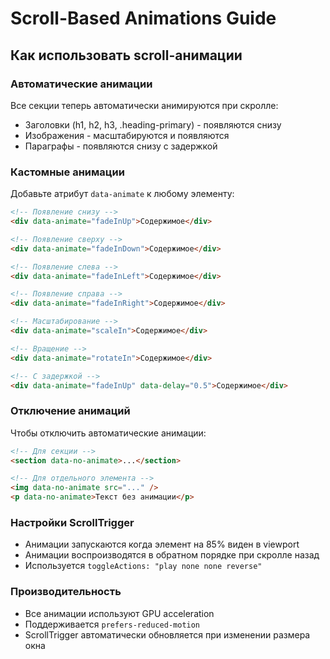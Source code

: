 # Scroll-Based Animations Guide

## Как использовать scroll-анимации

### Автоматические анимации
Все секции теперь автоматически анимируются при скролле:
- Заголовки (h1, h2, h3, .heading-primary) - появляются снизу
- Изображения - масштабируются и появляются
- Параграфы - появляются снизу с задержкой

### Кастомные анимации
Добавьте атрибут `data-animate` к любому элементу:

```html
<!-- Появление снизу -->
<div data-animate="fadeInUp">Содержимое</div>

<!-- Появление сверху -->
<div data-animate="fadeInDown">Содержимое</div>

<!-- Появление слева -->
<div data-animate="fadeInLeft">Содержимое</div>

<!-- Появление справа -->
<div data-animate="fadeInRight">Содержимое</div>

<!-- Масштабирование -->
<div data-animate="scaleIn">Содержимое</div>

<!-- Вращение -->
<div data-animate="rotateIn">Содержимое</div>

<!-- С задержкой -->
<div data-animate="fadeInUp" data-delay="0.5">Содержимое</div>
```

### Отключение анимаций
Чтобы отключить автоматические анимации:

```html
<!-- Для секции -->
<section data-no-animate>...</section>

<!-- Для отдельного элемента -->
<img data-no-animate src="..." />
<p data-no-animate>Текст без анимации</p>
```

### Настройки ScrollTrigger
- Анимации запускаются когда элемент на 85% виден в viewport
- Анимации воспроизводятся в обратном порядке при скролле назад
- Используется `toggleActions: "play none none reverse"`

### Производительность
- Все анимации используют GPU acceleration
- Поддерживается `prefers-reduced-motion`
- ScrollTrigger автоматически обновляется при изменении размера окна 